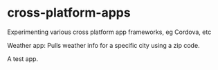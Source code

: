 # cross-platform-apps
Experimenting various cross platform app frameworks, eg Cordova, etc

Weather app:
Pulls weather info for a specific city using a zip code.

A test app.

